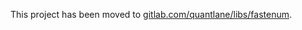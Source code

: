 This project has been moved to [gitlab.com/quantlane/libs/fastenum](https://gitlab.com/quantlane/libs/fastenum).

